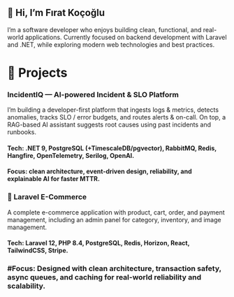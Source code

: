## 👋 Hi, I’m Fırat Koçoğlu

I’m a software developer who enjoys building clean, functional, and real-world applications.
Currently focused on backend development with Laravel and .NET, while exploring modern web technologies and best practices.

# 🚀 Projects

### IncidentIQ — AI-powered Incident & SLO Platform

I’m building a developer-first platform that ingests logs & metrics, detects anomalies, tracks SLO / error budgets, and routes alerts & on-call. On top, a RAG-based AI assistant suggests root causes using past incidents and runbooks.
#### Tech: .NET 9, PostgreSQL (+TimescaleDB/pgvector), RabbitMQ, Redis, Hangfire, OpenTelemetry, Serilog, OpenAI.
#### Focus: clean architecture, event-driven design, reliability, and explainable AI for faster MTTR.

### 🛒 Laravel E-Commerce

A complete e-commerce application with product, cart, order, and payment management, including an admin panel for category, inventory, and image management.
#### Tech: Laravel 12, PHP 8.4, PostgreSQL, Redis, Horizon, React, TailwindCSS, Stripe.
### #Focus: Designed with clean architecture, transaction safety, async queues, and caching for real-world reliability and scalability.
